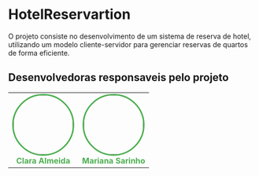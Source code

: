 # HotelReservartion
O projeto consiste no desenvolvimento de um sistema de reserva de hotel, utilizando um modelo cliente-servidor para gerenciar reservas de quartos de forma eficiente.


## Desenvolvedoras responsaveis pelo projeto


<table>
    <td align="center">
      <a href="https://github.com/euclaraalmeida">
        <img src="https://github.com/euclaraalmeida.png" width="120" height="120" style="border-radius: 50%; border: 3px solid #4CAF50;"/>
      </a>
      <br>
      <strong><a href="https://github.com/euclaraalmeida" style="text-decoration: none; color: #4CAF50;">Clara Almeida</a></strong>
    </td>
    <td align="center">
      <a href="https://github.com/marisarinho">
        <img src="https://github.com/marisarinho.png" width="120" height="120" style="border-radius: 50%; border: 3px solid #4CAF50;"/>
      </a>
      <br>
      <strong><a href="https://github.com/marisarinho" style="text-decoration: none; color: #4CAF50;">Mariana Sarinho</a></strong>
    </td>
  </tr>
</table>
